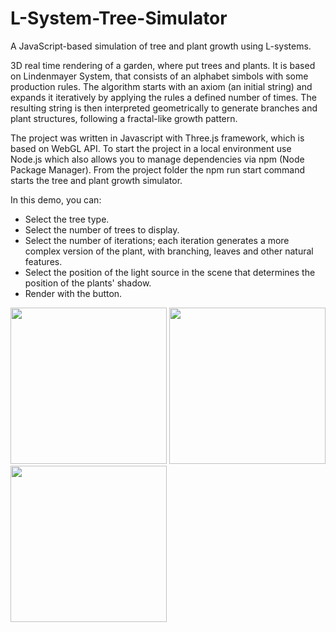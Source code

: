 # L-System-Tree-Simulator
A JavaScript-based simulation of tree and plant growth using L-systems.

3D real time rendering of a garden, where put trees and plants. It is based on Lindenmayer System, that consists of an alphabet simbols with some production rules. The algorithm starts with an axiom (an initial string) and expands it iteratively by applying the rules a defined number of times. The resulting string is then interpreted geometrically to generate branches and plant structures, following a fractal-like growth pattern.

The project was written in Javascript with Three.js framework, which is based on WebGL API.
To start the project in a local environment use Node.js which also allows you to manage dependencies via npm (Node Package Manager).
From the project folder the npm run start command starts the tree and plant growth simulator. 

In this demo, you can:

- Select the tree type.
- Select the number of trees to display.
- Select the number of iterations; each iteration generates a more complex version of the plant, with branching, leaves and other natural features. 
- Select the position of the light source in the scene that determines the position of the plants' shadow.
- Render with the button.

<img src="https://github.com/user-attachments/assets/f565cd4b-a9d7-4403-a89b-5520a87f7e8e" height="250" >

<img src="https://github.com/user-attachments/assets/659ae429-accf-49a5-af5a-ae1ff05328b0" height="250" >

<img src="https://github.com/user-attachments/assets/3ecf20f5-eddc-4e23-9454-a8214e9fa579" height="250" >



